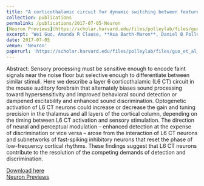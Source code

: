 ```yaml
---
title: "A corticothalamic circuit for dynamic switching between feature detection and discrimination"
collection: publications
permalink: /publications/2017-07-05-Neuron
[Neuron Previews](https://scholar.harvard.edu/files/polleylab/files/guo_2017_preview.pdf)
excerpt: 'Wei Guo, Amanda R Clause, **Asa Barth-Maron**, Daniel B Polley.” Neuron 95, no. 1 (July 5, 2017): 180-194.e5.'
date: 2017-07-05
venue: 'Neuron'
paperurl: 'https://scholar.harvard.edu/files/polleylab/files/guo_et_al_neuron_2017.pdf'
---
```


Abstract: Sensory processing must be sensitive enough to encode faint signals near the noise floor but selective enough to differentiate between similar stimuli. Here we describe a layer 6 corticothalamic (L6 CT) circuit in the mouse auditory forebrain that alternately biases sound processing toward hypersensitivity and improved behavioral sound detection or dampened excitability and enhanced sound discrimination. Optogenetic activation of L6 CT neurons could increase or decrease the gain and tuning precision in the thalamus and all layers of the cortical column, depending on the timing between L6 CT activation and sensory stimulation. The direction of neural and perceptual modulation – enhanced detection at the expense of discrimination or vice versa – arose from the interaction of L6 CT neurons and subnetworks of fast-spiking inhibitory neurons that reset the phase of low-frequency cortical rhythms. These findings suggest that L6 CT neurons contribute to the resolution of the competing demands of detection and discrimination.

[Download here](https://elifesciences.org/articles/66018)\
[Neuron Previews](https://scholar.harvard.edu/files/polleylab/files/guo_2017_preview.pdf)
